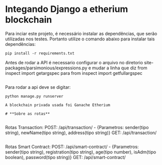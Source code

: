 # Integando Django a etherium blockchain

Para inciar este projeto, é necessário instalar as dependências, que serão utilizadas nos testes. Portanto utilize o comando abaixo para instalar tais dependências:

````
pip install -r requirements.txt
````
Antes de rodar a API é necessario configurar o arquivo no diretorio site-packages/parsimonious/expressions.py e mudar a linha que diz from inspect import getargspec para from inspect import getfullargspec
````
````
Para rodar a api deve se digitar:

````
python manage.py runserver
````
````
A blockchain privada usada foi Ganache Etherium
````
````
# **Sobre as rotas**


````
Rotas Transaction:
POST: /api/transaction/ - {Parametros: sender(tipo string), newName(tipo string), address(tipo string)}
GET: /api/transaction/
````
````
Rotas Smart Contract:
POST: /api/smart-contract/ - {Parametros: sender(tipo string), registration(tipo string), age(tipo number), isAdm(tipo boolean), password(tipo string)}
GET: /api/smart-contract/
````
